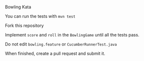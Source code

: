 Bowling Kata

You can run the tests with `mvn test`

Fork this repository

Implement `score` and `roll` in the `BowlingGame` until all the tests pass.

Do not edit `bowling.feature` or `CucumberRunnerTest.java`

When finished, create a pull request and submit it.
